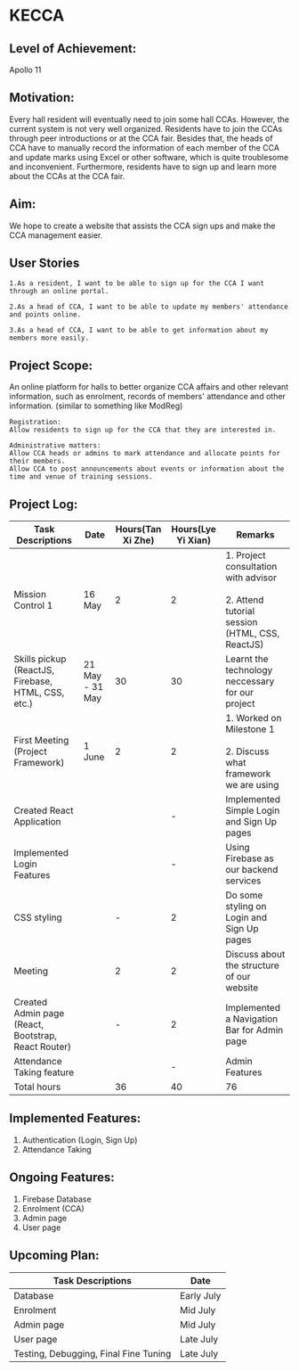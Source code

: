 # KECCA

## Level of Achievement:

Apollo 11

## Motivation:

Every hall resident will eventually need to join some hall CCAs. However, the current system is not very well organized. Residents have to join the CCAs through peer introductions or at the CCA fair. Besides that, the heads of CCA have to manually record the information of each member of the CCA and update marks using Excel or other software, which is quite troublesome and inconvenient. Furthermore, residents have to sign up and learn more about the CCAs at the CCA fair.

## Aim:

We hope to create a website that assists the CCA sign ups and make the CCA management easier.

## User Stories

    1.As a resident, I want to be able to sign up for the CCA I want through an online portal.

    2.As a head of CCA, I want to be able to update my members' attendance and points online.

    3.As a head of CCA, I want to be able to get information about my members more easily.

## Project Scope:

An online platform for halls to better organize CCA affairs and other relevant information, such as enrolment, records of members' attendance and other information. (similar to something like ModReg)

    Registration:
    Allow residents to sign up for the CCA that they are interested in.

    Administrative matters:
    Allow CCA heads or admins to mark attendance and allocate points for their members.
    Allow CCA to post announcements about events or information about the time and venue of training sessions.

## Project Log:

| Task Descriptions                                   | Date            | Hours(Tan Xi Zhe) | Hours(Lye Yi Xian) | Remarks                                                                                       |
| --------------------------------------------------- | --------------- | ----------------- | ------------------ | --------------------------------------------------------------------------------------------- |
| Mission Control 1                                   | 16 May          | 2                 | 2                  | 1. Project consultation with advisor<br/><br/>2. Attend tutorial session (HTML, CSS, ReactJS) |
| Skills pickup (ReactJS, Firebase, HTML, CSS, etc.)  | 21 May - 31 May | 30                | 30                 | Learnt the technology neccessary for our project                                              |
| First Meeting (Project Framework)                   | 1 June          | 2                 | 2                  | 1. Worked on Milestone 1<br/><br/>2. Discuss what framework we are using                      |
| Created React Application                           |                 |                   | -                  | Implemented Simple Login and Sign Up pages                                                    |
| Implemented Login Features                          |                 |                   | -                  | Using Firebase as our backend services                                                        |
| CSS styling                                         |                 | -                 | 2                  | Do some styling on Login and Sign Up pages                                                    |
| Meeting                                             |                 | 2                 | 2                  | Discuss about the structure of our website                                                    |
| Created Admin page (React, Bootstrap, React Router) |                 | -                 | 2                  | Implemented a Navigation Bar for Admin page                                                   |
| Attendance Taking feature                           |                 |                   | -                  | Admin Features                                                                                |
| Total hours                                         |                 | 36                | 40                 | 76                                                                                            |

## Implemented Features:

1. Authentication (Login, Sign Up)
2. Attendance Taking

## Ongoing Features:

1. Firebase Database
2. Enrolment (CCA)
3. Admin page
4. User page

## Upcoming Plan:

| Task Descriptions                     | Date       |
| ------------------------------------- | ---------- |
| Database                              | Early July |
| Enrolment                             | Mid July   |
| Admin page                            | Mid July   |
| User page                             | Late July  |
| Testing, Debugging, Final Fine Tuning | Late July  |
